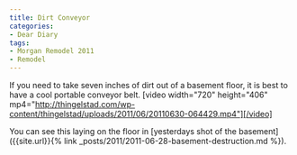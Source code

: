 ```yaml
---
title: Dirt Conveyor
categories:
- Dear Diary
tags:
- Morgan Remodel 2011
- Remodel
---
```


If you need to take seven inches of dirt out of a basement floor, it is best to have a cool portable conveyor belt.
[video width="720" height="406" mp4="http://thingelstad.com/wp-content/thingelstad/uploads/2011/06/20110630-064429.mp4"][/video]

You can see this laying on the floor in [yesterdays shot of the basement]({{site.url}}{% link _posts/2011/2011-06-28-basement-destruction.md %}).
